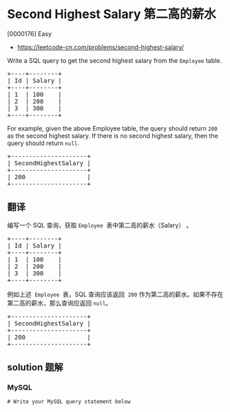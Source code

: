 # Second Highest Salary 第二高的薪水

[0000176] Easy

- https://leetcode-cn.com/problems/second-highest-salary/

Write a SQL query to get the second highest salary from the `Employee` table.

<pre>+----+--------+
| Id | Salary |
+----+--------+
| 1  | 100    |
| 2  | 200    |
| 3  | 300    |
+----+--------+
</pre>

For example, given the above Employee table, the query should return `200` as the second highest salary. If there is no second highest salary, then the query should return `null`.

<pre>+---------------------+
| SecondHighestSalary |
+---------------------+
| 200                 |
+---------------------+
</pre>

## 翻译

编写一个 SQL 查询，获取 `Employee`  表中第二高的薪水（Salary） 。

<pre>+----+--------+
| Id | Salary |
+----+--------+
| 1  | 100    |
| 2  | 200    |
| 3  | 300    |
+----+--------+
</pre>

例如上述  `Employee`  表，SQL 查询应该返回  `200` 作为第二高的薪水。如果不存在第二高的薪水，那么查询应返回 `null`。

<pre>+---------------------+
| SecondHighestSalary |
+---------------------+
| 200                 |
+---------------------+
</pre>

## solution 题解

### MySQL

```mysql
# Write your MySQL query statement below

```
